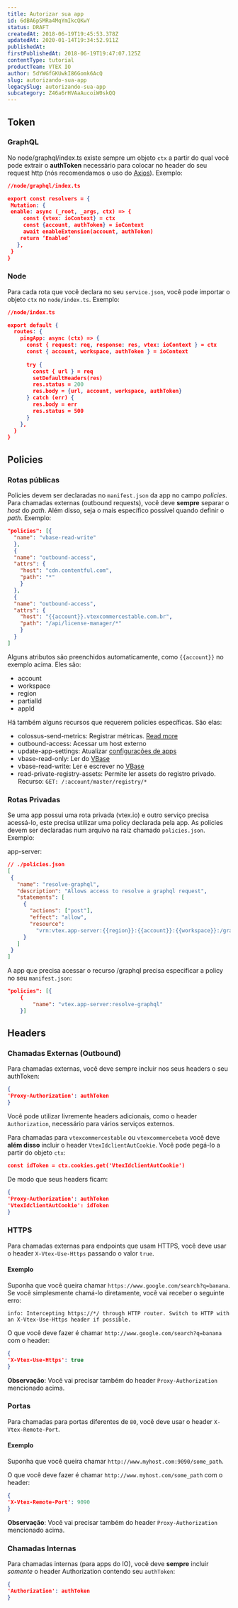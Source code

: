```yaml
---
title: Autorizar sua app
id: 6dBA6pSMRa4MqYmIkcQKwY
status: DRAFT
createdAt: 2018-06-19T19:45:53.378Z
updatedAt: 2020-01-14T19:34:52.911Z
publishedAt: 
firstPublishedAt: 2018-06-19T19:47:07.125Z
contentType: tutorial
productTeam: VTEX IO
author: 5dYWGfGKUwkI86Gomk6AcQ
slug: autorizando-sua-app
legacySlug: autorizando-sua-app
subcategory: Z46a6rHVAaAucoiW0skQQ
---
```


## Token
### GraphQL
No node/graphql/index.ts existe sempre um objeto `ctx` a partir do qual você pode extrair o __authToken__ necessário para colocar no header do seu request http (nós recomendamos o uso do [Axios](https://github.com/axios/axios)). Exemplo:

```json
//node/graphql/index.ts

export const resolvers = {
 Mutation: {
 enable: async (_root, _args, ctx) => {
     const {vtex: ioContext} = ctx
     const {account, authToken} = ioContext
     await enableExtension(account, authToken)
    return ‘Enabled’
   },
 }
}
```

### Node
Para cada rota que você declara no seu `service.json`, você pode importar o objeto `ctx` no `node/index.ts`. Exemplo:

```json
//node/index.ts

export default {
  routes: {
    pingApp: async (ctx) => {
      const { request: req, response: res, vtex: ioContext } = ctx
      const { account, workspace, authToken } = ioContext
      
      try {
        const { url } = req
        setDefaultHeaders(res)
        res.status = 200
        res.body = {url, account, workspace, authToken}
      } catch (err) {
        res.body = err
        res.status = 500
      }
    },
  }
}
```

## Policies
### Rotas públicas
Policies devem ser declaradas no `manifest.json` da app no campo _policies_. Para chamadas externas (outbound requests), você deve __sempre__ separar o *host* do *path*. Além disso, seja o mais específico possível quando definir o *path*.  Exemplo:

```json
"policies": [{
  "name": "vbase-read-write"
  },
  {
  "name": "outbound-access",
  "attrs": {
    "host": "cdn.contentful.com",
    "path": "*"
    }
  },
  {
  "name": "outbound-access",
  "attrs": {
    "host": "{{account}}.vtexcommercestable.com.br",
    "path": "/api/license-manager/*"
    }
  }
]
```

Alguns atributos são preenchidos automaticamente, como `{{account}}` no exemplo acima. Eles são:
- account
- workspace
- region
- partialId
- appId


Há também alguns recursos que requerem policies específicas. São elas:
- colossus-send-metrics: Registrar métricas. [Read more](http://help.vtex.com/en/tutorial/app-pricing-options)
- outbound-access: Acessar um host externo
- update-app-settings: Atualizar [configurações de apps](http://help.vtex.com/pt/tutorial/configuracoes-de-apps)
- vbase-read-only: Ler do [VBase](http://help.vtex.com/en/tutorial/using-vbase-to-store-data)
- vbase-read-write: Ler e escrever no [VBase](http://help.vtex.com/en/tutorial/using-vbase-to-store-data)
- read-private-registry-assets: Permite ler assets do registro privado. Recurso: `GET: /:account/master/registry/*`

### Rotas Privadas
Se uma app possui uma rota privada (vtex.io) e outro serviço precisa acessá-lo, este precisa utilizar uma policy declarada pela app. As policies devem ser declaradas num arquivo na raiz chamado `policies.json`. Exemplo:

app-server:

```json
// ./policies.json
[
 {
   "name": "resolve-graphql",
   "description": "Allows access to resolve a graphql request",
   "statements": [
     {
       "actions": ["post"],
       "effect": "allow",
       "resource":
         "vrn:vtex.app-server:{{region}}:{{account}}:{{workspace}}:/graphql"
     }
   ]
 }
]
```

A app que precisa acessar o recurso /graphql precisa especificar a policy no seu `manifest.json`:

```json
"policies": [{
	{
		"name": "vtex.app-server:resolve-graphql"
	}]
```

## Headers
### Chamadas Externas (Outbound)

Para chamadas externas, você deve sempre incluir nos seus headers o seu authToken:

```json
{
'Proxy-Authorization': authToken
}
```

Você pode utilizar livremente headers adicionais, como o header `Authorization`, necessário para vários serviços externos.

Para chamadas para `vtexcommercestable` ou `vtexcommercebeta` você deve __além disso__ incluir o header `VtexIdclientAutCookie`. Você pode pegá-lo a partir do objeto `ctx`:

```json
const idToken = ctx.cookies.get('VtexIdclientAutCookie')
```

De modo que seus headers ficam:
```json
{
'Proxy-Authorization': authToken
'VtexIdclientAutCookie': idToken
}
```

### HTTPS
Para chamadas externas para endpoints que usam HTTPS, você deve usar o header `X-Vtex-Use-Https` passando o valor `true`.

#### Exemplo
Suponha que você queira chamar `https://www.google.com/search?q=banana`. Se você simplesmente chamá-lo diretamente, você vai receber o seguinte erro:

```info: Intercepting https://*/ through HTTP router. Switch to HTTP with an X-Vtex-Use-Https header if possible.```

O que você deve fazer é chamar `http://www.google.com/search?q=banana` com o header:

```json
{
'X-Vtex-Use-Https': true
}
```

__Observação__: Você vai precisar também do header `Proxy-Authorization` mencionado acima.

### Portas
Para chamadas para portas diferentes de `80`, você deve usar o header `X-Vtex-Remote-Port`.

#### Exemplo

Suponha que você queira chamar `http://www.myhost.com:9090/some_path`.

O que você deve fazer é chamar `http://www.myhost.com/some_path` com o header:

```json
{
'X-Vtex-Remote-Port': 9090
}
```

__Observação__: Você vai precisar também do header `Proxy-Authorization` mencionado acima.

### Chamadas Internas
Para chamadas internas (para apps do IO), você deve __sempre__ incluir _somente_ o header Authorization contendo seu `authToken`:

```json
{
'Authorization': authToken
}
```
